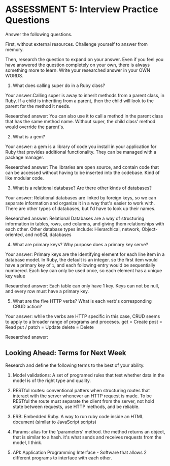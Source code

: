 # ASSESSMENT 5: Interview Practice Questions

Answer the following questions.

First, without external resources. Challenge yourself to answer from memory.

Then, research the question to expand on your answer. Even if you feel you have answered the question completely on your own, there is always something more to learn. Write your researched answer in your OWN WORDS.

1. What does calling super do in a Ruby class?

Your answer:Calling super is away to inherit methods from a parent class, in Ruby.  If a child is inheriting from a parent, then the child will look to the parent for the method it needs.

Researched answer: You can also use it to call a method in the parent class that has the same method name.  Without super, the child class' method would override the parent's.

2. What is a gem? 

Your answer: a gem is a library of code you install in your application for Ruby that provides additional functionality.  They can be managed with a package manager.

Researched answer: The libraries are open source, and contain code that can be accessed without having to be inserted into the codebase. Kind of like modular code.

3. What is a relational database? Are there other kinds of databases?

Your answer: Relational databases are linked by foreign keys, so we can separate information and organize it in a way that's easier to work with. There are other types of databases, but I'd have to look up their names.

Researched answer: Relational Databases are a way of structuring information in tables, rows, and columns, and giving them relationships with each other. Other database types include: Hierarchical, network, Object-oriented, and noSQL databases

4. What are primary keys? Why purpose does a primary key serve?

Your answer: Primary keys are the identifying element for each line item in a database model. In Ruby, the default is an integer. so the first item would have a primary key of `1`, and each following entry would be sequentially numbered. Each key can only be used once, so each element has a unique key value

Researched answer: Each table can only have 1 key. Keys can not be null, and every row must have a primary key.

5. What are the five HTTP verbs? What is each verb's corresponding CRUD action?

Your answer: while the verbs are HTTP specific in this case, CRUD seems to apply to a broader range of programs and proceses.
get = Create
post = Read
put / patch = Update
delete = Delete

Researched answer:

## Looking Ahead: Terms for Next Week

Research and define the following terms to the best of your ability.

1. Model validations: A set of programed rules that test whether data in the model is of the right type and quality.

2. RESTful routes: conventional patters when structuring routes that interact with the server whenever an HTTP request is made.  To be RESTful the route must separate the client from the server, not hold state between requests, use HTTP methods, and be reliable.

3. ERB: Embedded Ruby. A way to run ruby code inside an HTML document (similar to JavaScript scripts)

4. Params: alias for the 'parameters' method. 
  the method returns an object, that is similar to a hash. it's what sends and receives requests from the model, I think.

5. API: Application Programming Interface - Software that allows 2 different programs to interface with each other.
